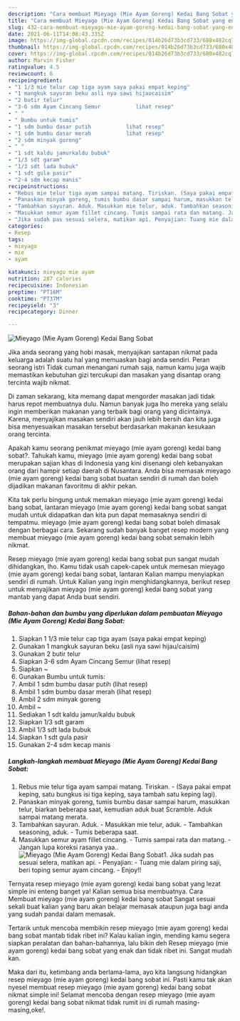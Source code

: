 ```yaml
---
description: "Cara membuat Mieyago (Mie Ayam Goreng) Kedai Bang Sobat yang enak dan Mudah Dibuat"
title: "Cara membuat Mieyago (Mie Ayam Goreng) Kedai Bang Sobat yang enak dan Mudah Dibuat"
slug: 432-cara-membuat-mieyago-mie-ayam-goreng-kedai-bang-sobat-yang-enak-dan-mudah-dibuat
date: 2021-06-11T14:08:43.335Z
image: https://img-global.cpcdn.com/recipes/014b26d73b3cd733/680x482cq70/mieyago-mie-ayam-goreng-kedai-bang-sobat-foto-resep-utama.jpg
thumbnail: https://img-global.cpcdn.com/recipes/014b26d73b3cd733/680x482cq70/mieyago-mie-ayam-goreng-kedai-bang-sobat-foto-resep-utama.jpg
cover: https://img-global.cpcdn.com/recipes/014b26d73b3cd733/680x482cq70/mieyago-mie-ayam-goreng-kedai-bang-sobat-foto-resep-utama.jpg
author: Marvin Fisher
ratingvalue: 4.5
reviewcount: 6
recipeingredient:
- "1 1/3 mie telur cap tiga ayam saya pakai empat keping"
- "1 mangkuk sayuran beku asli nya sawi hijaucaisim"
- "2 butir telur"
- "3-6 sdm Ayam Cincang Semur           lihat resep"
- " "
- " Bumbu untuk tumis"
- "1 sdm bumbu dasar putih           lihat resep"
- "1 sdm bumbu dasar merah           lihat resep"
- "2 sdm minyak goreng"
- " "
- "1 sdt kaldu jamurkaldu bubuk"
- "1/3 sdt garam"
- "1/3 sdt lada bubuk"
- "1 sdt gula pasir"
- "2-4 sdm kecap manis"
recipeinstructions:
- "Rebus mie telur tiga ayam sampai matang. Tiriskan. (Saya pakai empat keping, satu bungkus isi tiga keping, saya tambah satu keping lagi)."
- "Panaskan minyak goreng, tumis bumbu dasar sampai harum, masukkan telur, biarkan beberapa saat, kemudian aduk buat Scramble. Aduk sampai matang merata."
- "Tambahkan sayuran. Aduk. Masukkan mie telur, aduk. Tambahkan seasoning, aduk. Tumis beberapa saat."
- "Masukkan semur ayam fillet cincang. Tumis sampai rata dan matang. Jangan lupa koreksi rasanya yaa.."
- "Jika sudah pas sesuai selera, matikan api. Penyajian: Tuang mie dalam piring saji, beri toping semur ayam cincang. Enjoy!!"
categories:
- Resep
tags:
- mieyago
- mie
- ayam

katakunci: mieyago mie ayam 
nutrition: 287 calories
recipecuisine: Indonesian
preptime: "PT16M"
cooktime: "PT37M"
recipeyield: "3"
recipecategory: Dinner

---
```



![Mieyago (Mie Ayam Goreng) Kedai Bang Sobat](https://img-global.cpcdn.com/recipes/014b26d73b3cd733/680x482cq70/mieyago-mie-ayam-goreng-kedai-bang-sobat-foto-resep-utama.jpg)

Jika anda seorang yang hobi masak, menyajikan santapan nikmat pada keluarga adalah suatu hal yang memuaskan bagi anda sendiri. Peran seorang istri Tidak cuman menangani rumah saja, namun kamu juga wajib memastikan kebutuhan gizi tercukupi dan masakan yang disantap orang tercinta wajib nikmat.

Di zaman  sekarang, kita memang dapat mengorder masakan jadi tidak harus repot membuatnya dulu. Namun banyak juga lho mereka yang selalu ingin memberikan makanan yang terbaik bagi orang yang dicintainya. Karena, menyajikan masakan sendiri akan jauh lebih bersih dan kita juga bisa menyesuaikan masakan tersebut berdasarkan makanan kesukaan orang tercinta. 



Apakah kamu seorang penikmat mieyago (mie ayam goreng) kedai bang sobat?. Tahukah kamu, mieyago (mie ayam goreng) kedai bang sobat merupakan sajian khas di Indonesia yang kini disenangi oleh kebanyakan orang dari hampir setiap daerah di Nusantara. Anda bisa memasak mieyago (mie ayam goreng) kedai bang sobat buatan sendiri di rumah dan boleh dijadikan makanan favoritmu di akhir pekan.

Kita tak perlu bingung untuk memakan mieyago (mie ayam goreng) kedai bang sobat, lantaran mieyago (mie ayam goreng) kedai bang sobat sangat mudah untuk didapatkan dan kita pun dapat memasaknya sendiri di tempatmu. mieyago (mie ayam goreng) kedai bang sobat boleh dimasak dengan berbagai cara. Sekarang sudah banyak banget resep modern yang membuat mieyago (mie ayam goreng) kedai bang sobat semakin lebih nikmat.

Resep mieyago (mie ayam goreng) kedai bang sobat pun sangat mudah dihidangkan, lho. Kamu tidak usah capek-capek untuk memesan mieyago (mie ayam goreng) kedai bang sobat, lantaran Kalian mampu menyiapkan sendiri di rumah. Untuk Kalian yang ingin menghidangkannya, berikut resep untuk menyajikan mieyago (mie ayam goreng) kedai bang sobat yang mantab yang dapat Anda buat sendiri.

<!--inarticleads1-->

##### Bahan-bahan dan bumbu yang diperlukan dalam pembuatan Mieyago (Mie Ayam Goreng) Kedai Bang Sobat:

1. Siapkan 1 1/3 mie telur cap tiga ayam (saya pakai empat keping)
1. Gunakan 1 mangkuk sayuran beku (asli nya sawi hijau/caisim)
1. Gunakan 2 butir telur
1. Siapkan 3-6 sdm Ayam Cincang Semur           (lihat resep)
1. Siapkan  ~
1. Gunakan  Bumbu untuk tumis:
1. Ambil 1 sdm bumbu dasar putih           (lihat resep)
1. Ambil 1 sdm bumbu dasar merah           (lihat resep)
1. Ambil 2 sdm minyak goreng
1. Ambil  ~
1. Sediakan 1 sdt kaldu jamur/kaldu bubuk
1. Siapkan 1/3 sdt garam
1. Ambil 1/3 sdt lada bubuk
1. Siapkan 1 sdt gula pasir
1. Gunakan 2-4 sdm kecap manis




<!--inarticleads2-->

##### Langkah-langkah membuat Mieyago (Mie Ayam Goreng) Kedai Bang Sobat:

1. Rebus mie telur tiga ayam sampai matang. Tiriskan. - (Saya pakai empat keping, satu bungkus isi tiga keping, saya tambah satu keping lagi).
1. Panaskan minyak goreng, tumis bumbu dasar sampai harum, masukkan telur, biarkan beberapa saat, kemudian aduk buat Scramble. Aduk sampai matang merata.
1. Tambahkan sayuran. Aduk. - Masukkan mie telur, aduk. - Tambahkan seasoning, aduk. - Tumis beberapa saat.
1. Masukkan semur ayam fillet cincang. - Tumis sampai rata dan matang. - Jangan lupa koreksi rasanya yaa..
<img src="//assets-global.cpcdn.com/assets/icons/button_play-2c75c40dde080a61004c1f40b05d8f140eaff45d7e9e6481dc71c63d2e7c4909.png" alt="Mieyago (Mie Ayam Goreng) Kedai Bang Sobat">1. Jika sudah pas sesuai selera, matikan api. - Penyajian: - Tuang mie dalam piring saji, beri toping semur ayam cincang. - Enjoy!!




Ternyata resep mieyago (mie ayam goreng) kedai bang sobat yang lezat simple ini enteng banget ya! Kalian semua bisa membuatnya. Cara Membuat mieyago (mie ayam goreng) kedai bang sobat Sangat sesuai sekali buat kalian yang baru akan belajar memasak ataupun juga bagi anda yang sudah pandai dalam memasak.

Tertarik untuk mencoba membikin resep mieyago (mie ayam goreng) kedai bang sobat mantab tidak ribet ini? Kalau kalian ingin, mending kamu segera siapkan peralatan dan bahan-bahannya, lalu bikin deh Resep mieyago (mie ayam goreng) kedai bang sobat yang enak dan tidak ribet ini. Sangat mudah kan. 

Maka dari itu, ketimbang anda berlama-lama, ayo kita langsung hidangkan resep mieyago (mie ayam goreng) kedai bang sobat ini. Pasti kamu tak akan nyesel membuat resep mieyago (mie ayam goreng) kedai bang sobat nikmat simple ini! Selamat mencoba dengan resep mieyago (mie ayam goreng) kedai bang sobat nikmat tidak rumit ini di rumah masing-masing,oke!.

